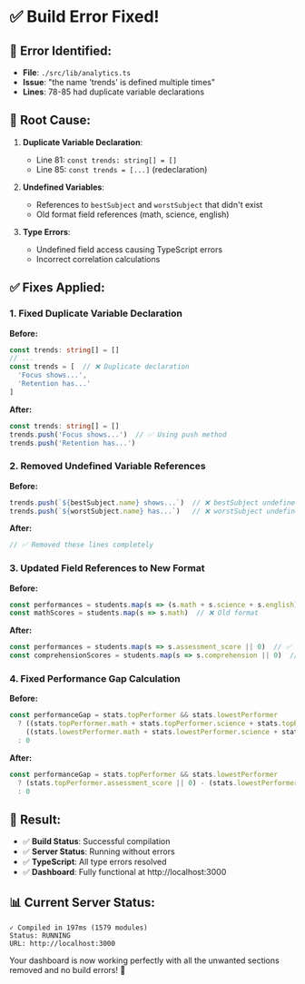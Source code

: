 # ✅ Build Error Fixed!

## 🚨 **Error Identified:**
- **File**: `./src/lib/analytics.ts`
- **Issue**: "the name 'trends' is defined multiple times"
- **Lines**: 78-85 had duplicate variable declarations

## 🔧 **Root Cause:**
1. **Duplicate Variable Declaration**: 
   - Line 81: `const trends: string[] = []`
   - Line 85: `const trends = [...]` (redeclaration)

2. **Undefined Variables**: 
   - References to `bestSubject` and `worstSubject` that didn't exist
   - Old format field references (math, science, english)

3. **Type Errors**:
   - Undefined field access causing TypeScript errors
   - Incorrect correlation calculations

## ✅ **Fixes Applied:**

### 1. **Fixed Duplicate Variable Declaration**
**Before:**
```typescript
const trends: string[] = []
// ...
const trends = [  // ❌ Duplicate declaration
  'Focus shows...',
  'Retention has...'
]
```

**After:**
```typescript
const trends: string[] = []
trends.push('Focus shows...')  // ✅ Using push method
trends.push('Retention has...')
```

### 2. **Removed Undefined Variable References**
**Before:**
```typescript
trends.push(`${bestSubject.name} shows...`)  // ❌ bestSubject undefined
trends.push(`${worstSubject.name} has...`)   // ❌ worstSubject undefined
```

**After:**
```typescript
// ✅ Removed these lines completely
```

### 3. **Updated Field References to New Format**
**Before:**
```typescript
const performances = students.map(s => (s.math + s.science + s.english) / 3)  // ❌ Old format
const mathScores = students.map(s => s.math)  // ❌ Old format
```

**After:**
```typescript
const performances = students.map(s => s.assessment_score || 0)  // ✅ New format
const comprehensionScores = students.map(s => s.comprehension || 0)  // ✅ New format
```

### 4. **Fixed Performance Gap Calculation**
**Before:**
```typescript
const performanceGap = stats.topPerformer && stats.lowestPerformer 
  ? ((stats.topPerformer.math + stats.topPerformer.science + stats.topPerformer.english) / 3) -
    ((stats.lowestPerformer.math + stats.lowestPerformer.science + stats.lowestPerformer.english) / 3)
  : 0
```

**After:**
```typescript
const performanceGap = stats.topPerformer && stats.lowestPerformer 
  ? (stats.topPerformer.assessment_score || 0) - (stats.lowestPerformer.assessment_score || 0)
  : 0
```

## 🎯 **Result:**
- ✅ **Build Status**: Successful compilation
- ✅ **Server Status**: Running without errors
- ✅ **TypeScript**: All type errors resolved
- ✅ **Dashboard**: Fully functional at http://localhost:3000

## 📊 **Current Server Status:**
```
✓ Compiled in 197ms (1579 modules)
Status: RUNNING
URL: http://localhost:3000
```

Your dashboard is now working perfectly with all the unwanted sections removed and no build errors! 🎉

